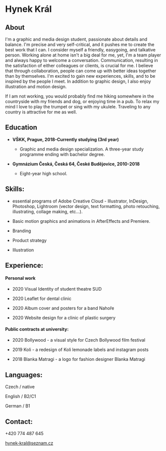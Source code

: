
# Hynek Král

## About 
I'm a graphic and media design student, passionate about details and balance. I'm precise and very self-critical, and it pushes me to create the best work that I can.
I consider myself a friendly, easygoing, and talkative person. Working alone at home isn't a big deal for me, yet, I'm a team player and always happy to welcome a conversation. Communication, resulting in the satisfaction of either colleagues or clients, is crucial for me. I believe that through collaboration, people can come up with better ideas together than by themselves. I'm excited to gain new experiences, skills, and to be inspired by the people I meet. In addition to graphic design, I also enjoy illustration and motion design.

If I am not working, you would probably find me hiking somewhere in the countryside with my friends and dog, or enjoying time in a pub. To relax my mind I love to play the trumpet or sing with my ukulele. Traveling to any country is attractive for me as well.

## Education  

* **VŠKK, Prague, 2018-Currently studying (3rd year)** 

   * Graphic and media design specialization. 
A three-year study programme ending with bachelor degree. 

* **Gymnázium Česká, Česká 64, České Budějovice, 2010-2018** 
  
   * Eight-year high school. 
  
  
## Skills: 
* essential programs of Adobe Creative Cloud - Illustrator, InDesign, Photoshop, Lightroom (vector design, text formatting, photo retouching, illustrating, collage making, etc...).

* Basic motion graphics and animations in AfterEffects and Premiere.
* Branding
* Product strategy
* Illustration

## Experience:

#### Personal work

- 2020 Visual Identity of student theatre SUD

- 2020 Leaflet for dental clinic

- 2020 Album cover and posters for a band Nahoře

- 2020 Website design for a clinic of plastic surgery

#### Public contracts at university: 
- 2020 Bollywood - a visual style for Czech Bollywood film festival 

- 2019 Koli - a redesign of Koli lemonade labels and instagram posts

- 2018 Blanka Matragi - a logo for fashion designer Blanka Matragi

## Languages:

Czech / native

English / B2/C1

German / B1

## Contact:

+420 774 487 645

hynek-kral@seznam.cz


